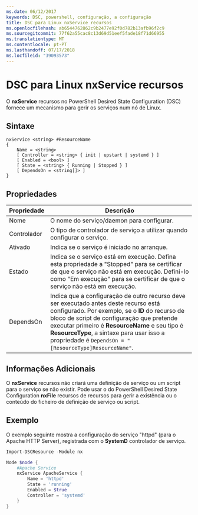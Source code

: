 ```yaml
---
ms.date: 06/12/2017
keywords: DSC, powershell, configuração, a configuração
title: DSC para Linux nxService recursos
ms.openlocfilehash: ab6544762862c9b2477e92f0d782b13afb96f2c9
ms.sourcegitcommit: 77f62a55cac8c13d69d51eef5fade18f71d66955
ms.translationtype: MT
ms.contentlocale: pt-PT
ms.lasthandoff: 07/17/2018
ms.locfileid: "39093573"
---
```

# <a name="dsc-for-linux-nxservice-resource"></a>DSC para Linux nxService recursos

O **nxService** recursos no PowerShell Desired State Configuration (DSC) fornece um mecanismo para gerir os serviços num nó de Linux.

## <a name="syntax"></a>Sintaxe

```
nxService <string> #ResourceName
{
    Name = <string>
    [ Controller = <string> { init | upstart | systemd } ]
    [ Enabled = <bool> ]
    [ State = <string> { Running | Stopped } ]
    [ DependsOn = <string[]> ]
}
```

## <a name="properties"></a>Propriedades
|  Propriedade |  Descrição |
|---|---|
| Nome| O nome do serviço/daemon para configurar.|
| Controlador| O tipo de controlador de serviço a utilizar quando configurar o serviço.|
| Ativado| Indica se o serviço é iniciado no arranque.|
| Estado| Indica se o serviço está em execução. Defina esta propriedade a "Stopped" para se certificar de que o serviço não está em execução. Defini-lo como "Em execução" para se certificar de que o serviço não está em execução.|
| DependsOn | Indica que a configuração de outro recurso deve ser executado antes deste recurso está configurado. Por exemplo, se o **ID** do recurso de bloco de script de configuração que pretende executar primeiro é **ResourceName** e seu tipo é **ResourceType**, a sintaxe para usar isso a propriedade é `DependsOn = "[ResourceType]ResourceName"`.|

## <a name="additional-information"></a>Informações Adicionais

O **nxService** recursos não criará uma definição de serviço ou um script para o serviço se não existir. Pode usar o do PowerShell Desired State Configuration **nxFile** recursos de recursos para gerir a existência ou o conteúdo do ficheiro de definição de serviço ou script.

## <a name="example"></a>Exemplo

O exemplo seguinte mostra a configuração do serviço "httpd" (para o Apache HTTP Server), registrada com o **SystemD** controlador de serviço.

```powershell
Import-DSCResource -Module nx

Node $node {
    #Apache Service
    nxService ApacheService {
        Name = 'httpd'
        State = 'running'
        Enabled = $true
        Controller = 'systemd'
    }
}
```